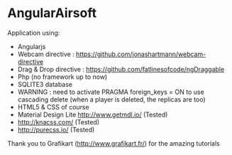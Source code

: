 # AngularAirsoft
Application using:
* Angularjs
 * Webcam directive : https://github.com/jonashartmann/webcam-directive
 * Drag & Drop directive : https://github.com/fatlinesofcode/ngDraggable
* Php (no framework up to now)
* SQLITE3 database
 * WARNING : need to activate PRAGMA foreign_keys = ON to use cascading delete (when a player is deleted, the replicas are too)
* HTML5 & CSS of course
 * Material Design Lite http://www.getmdl.io/ (Tested)
 * http://knacss.com/ (Tested)
 * http://purecss.io/ (Tested)


Thank you to Grafikart (http://www.grafikart.fr/) for the amazing tutorials
